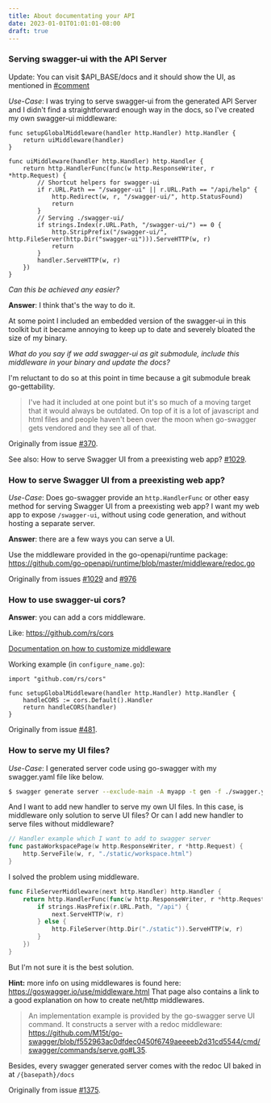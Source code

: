 ```yaml
---
title: About documentating your API
date: 2023-01-01T01:01:01-08:00
draft: true
---
```


<!-- Questions about the serve UI use-case -->

### Serving swagger-ui with the API Server

Update: You can visit $API_BASE/docs and it should show the UI, as mentioned in [#comment](https://github.com/M15t/go-swagger/issues/2401#issuecomment-688962519)

_Use-Case_: I was trying to serve swagger-ui from the generated API Server and
I didn't find a straightforward enough way in the docs,
so I've created my own swagger-ui middleware:

```golang
func setupGlobalMiddleware(handler http.Handler) http.Handler {
    return uiMiddleware(handler)
}

func uiMiddleware(handler http.Handler) http.Handler {
    return http.HandlerFunc(func(w http.ResponseWriter, r *http.Request) {
        // Shortcut helpers for swagger-ui
        if r.URL.Path == "/swagger-ui" || r.URL.Path == "/api/help" {
            http.Redirect(w, r, "/swagger-ui/", http.StatusFound)
            return
        }
        // Serving ./swagger-ui/
        if strings.Index(r.URL.Path, "/swagger-ui/") == 0 {
            http.StripPrefix("/swagger-ui/", http.FileServer(http.Dir("swagger-ui"))).ServeHTTP(w, r)
            return
        }
        handler.ServeHTTP(w, r)
    })
}
```

_Can this be achieved any easier?_

**Answer**: I think that's the way to do it.

At some point I included an embedded version of the swagger-ui in this toolkit but it became annoying to keep up to date
and severely bloated the size of my binary.

_What do you say if we add swagger-ui as git submodule, include this middleware in your binary and update the docs?_

I'm reluctant to do so at this point in time because a git submodule break go-gettability.

> I've had it included at one point but it's so much of a moving target that it would always be outdated.
> On top of it is a lot of javascript and html files and people haven't been over the moon when go-swagger gets
> vendored and they see all of that.

Originally from issue [#370](https://github.com/M15t/go-swagger/issues/370).

See also: How to serve Swagger UI from a preexisting web app? [#1029](https://github.com/M15t/go-swagger/issues/1029).

### How to serve Swagger UI from a preexisting web app?

_Use-Case_: Does go-swagger provide an `http.HandlerFunc` or other easy method for serving Swagger UI from a preexisting web app?
I want my web app to expose `/swagger-ui`, without using code generation, and without hosting a separate server.

**Answer**: there are a few ways you can serve a UI.

Use the middleware provided in the go-openapi/runtime package: https://github.com/go-openapi/runtime/blob/master/middleware/redoc.go

Originally from issues [#1029](https://github.com/M15t/go-swagger/issues/1029) and [#976](https://github.com/M15t/go-swagger/issues/976)

### How to use swagger-ui cors?

**Answer**: you can add a cors middleware.

Like: https://github.com/rs/cors

[Documentation on how to customize middleware](reference/middleware.md)

Working example (in `configure_name.go`):

```golang
import "github.com/rs/cors"

func setupGlobalMiddleware(handler http.Handler) http.Handler {
    handleCORS := cors.Default().Handler
    return handleCORS(handler)
}
```

Originally from issue [#481](https://github.com/M15t/go-swagger/issues/481).

### How to serve my UI files?

_Use-Case_: I generated server code using go-swagger with my swagger.yaml file like below.

```bash
$ swagger generate server --exclude-main -A myapp -t gen -f ./swagger.yaml
```

And I want to add new handler to serve my own UI files.
In this case, is middleware only solution to serve UI files? Or can I add new handler to serve files without middleware?

```go
// Handler example which I want to add to swagger server
func pastaWorkspacePage(w http.ResponseWriter, r *http.Request) {
	http.ServeFile(w, r, "./static/workspace.html")
}
```

I solved the problem using middleware.

```go
func FileServerMiddleware(next http.Handler) http.Handler {
	return http.HandlerFunc(func(w http.ResponseWriter, r *http.Request) {
		if strings.HasPrefix(r.URL.Path, "/api") {
			next.ServeHTTP(w, r)
		} else {
			http.FileServer(http.Dir("./static")).ServeHTTP(w, r)
		}
	})
}
```

But I'm not sure it is the best solution.

**Hint:** more info on using middlewares is found here: https://goswagger.io/use/middleware.html
That page also contains a link to a good explanation on how to create net/http middlewares.

> An implementation example is provided by the go-swagger serve UI command. It constructs a server with a redoc middleware:
> https://github.com/M15t/go-swagger/blob/f552963ac0dfdec0450f6749aeeeeb2d31cd5544/cmd/swagger/commands/serve.go#L35.

Besides, every swagger generated server comes with the redoc UI baked in at `/{basepath}/docs`

Originally from issue [#1375](https://github.com/M15t/go-swagger/issues/1375).
